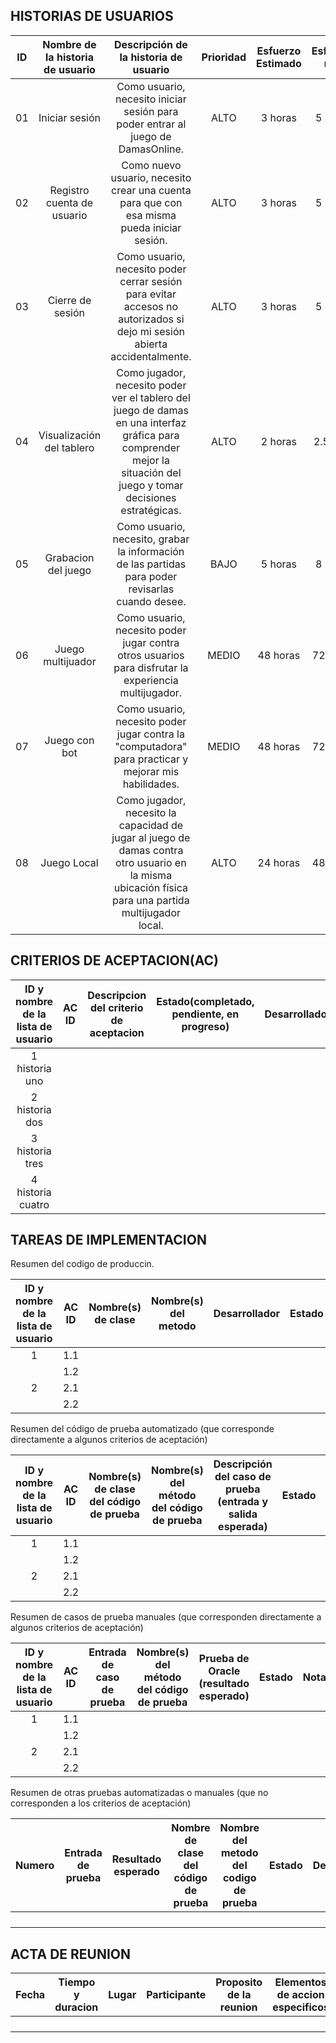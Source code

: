 ## HISTORIAS DE USUARIOS

| ID | Nombre de la  historia de usuario | Descripción de la historia de usuario | Prioridad              | Esfuerzo Estimado | Esfuerzo real | Estado | Desarrollador |
|:--:|:---------------------------------:|:-------------------------------------:|:----------------------:|:-----------------:|:-------------:|:------:|:-------------:|
| 01 | Iniciar sesión                    | Como usuario, necesito iniciar sesión para poder entrar al juego de  DamasOnline.| ALTO | 3 horas | 5 horas | En curso | Juan Silva |
| 02 | Registro cuenta de usuario        | Como nuevo usuario, necesito crear una cuenta para que con esa misma pueda iniciar sesión.| ALTO | 3 horas | 5 horas | En curso | Juan Silva |       
| 03 | Cierre de sesión                  | Como usuario, necesito poder cerrar sesión para evitar accesos no autorizados si dejo mi sesión abierta accidentalmente.| ALTO | 3 horas | 5 horas | En curso | Dieso Quispe |
| 04 | Visualización del tablero         | Como jugador, necesito poder ver el tablero del juego de damas en una interfaz gráfica para comprender mejor la situación del juego y tomar decisiones estratégicas.| ALTO | 2 horas | 2.5 hora | En curso | Grabriel Yarlequé |
| 05 | Grabacion del juego               | Como usuario, necesito, grabar la información de las partidas para poder revisarlas cuando desee.| BAJO | 5 horas | 8 horas | Pendiente | No definido |
| 06 | Juego multijuador                 | Como usuario, necesito poder jugar contra otros usuarios para disfrutar la experiencia multijugador.| MEDIO | 48 horas | 72 horas | Pendiente | No definido |
| 07 | Juego con bot                     | Como usuario, necesito poder jugar contra la "computadora" para practicar y mejorar mis habilidades. | MEDIO | 48 horas | 72 horas | Pendiente | No definido |
| 08 | Juego Local                       | Como jugador, necesito la capacidad de jugar al juego de damas contra otro usuario en la misma ubicación física para una partida multijugador local.| ALTO | 24 horas | 48 horas | Pendiente | No definido |

                             

## CRITERIOS DE ACEPTACION(AC)

| ID y nombre de la lista de usuario | AC  ID | Descripcion del criterio de aceptacion | Estado(completado, pendiente, en progreso) | Desarrollador |
|:----------------------------------:|:------:|:--------------------------------------:|:------------------------------------------:|:-------------:|
|           1 historia uno           |        |                                        |                                            |               |
|           2 historia dos           |        |                                        |                                            |               |
|           3 historia tres          |        |                                        |                                            |               |
|          4 historia cuatro         |        |                                        |                                            |               |


## TAREAS DE IMPLEMENTACION
Resumen del codigo de produccin.

| ID y nombre de la lista de usuario | AC  ID | Nombre(s) de clase | Nombre(s) del metodo | Desarrollador | Estado | Notas(op cional) |
|:----------------------------------:|:------:|:------------------:|:--------------------:|:-------------:|--------|------------------|
|                  1                 |   1.1  |                    |                      |               |        |                  |
|                                    |   1.2  |                    |                      |               |        |                  |
|                  2                 |   2.1  |                    |                      |               |        |                  |
|                                    |   2.2  |                    |                      |               |        |                  |

Resumen del código de prueba automatizado (que corresponde directamente a algunos criterios de aceptación)

| ID y nombre de la lista de usuario | AC  ID | Nombre(s) de clase del  código de prueba | Nombre(s) del método del  código de prueba | Descripción del caso de prueba (entrada y salida esperada) | Estado | Desarrollador |
|:----------------------------------:|:------:|:----------------------------------------:|:------------------------------------------:|:----------------------------------------------------------:|--------|---------------|
|                  1                 |   1.1  |                                          |                                            |                                                            |        |               |
|                                    |   1.2  |                                          |                                            |                                                            |        |               |
|                  2                 |   2.1  |                                          |                                            |                                                            |        |               |
|                                    |   2.2  |                                          |                                            |                                                            |        |               |

Resumen de casos de prueba manuales (que corresponden directamente a algunos criterios de aceptación)

| ID y nombre de la lista de usuario | AC  ID | Entrada de caso de prueba | Nombre(s) del método del  código de prueba | Prueba de Oracle (resultado esperado) | Estado | Notas | Desarrollador |
|:----------------------------------:|:------:|:-------------------------:|:------------------------------------------:|:-------------------------------------:|--------|-------|---------------|
|                  1                 |   1.1  |                           |                                            |                                       |        |       |               |
|                                    |   1.2  |                           |                                            |                                       |        |       |               |
|                  2                 |   2.1  |                           |                                            |                                       |        |       |               |
|                                    |   2.2  |                           |                                            |                                       |        |       |               |

Resumen de otras pruebas automatizadas o manuales (que no corresponden a los criterios de aceptación)

| Numero | Entrada de prueba | Resultado esperado | Nombre de clase del  código de prueba | Nombre del metodo del codigo de prueba | Estado | Desarrollador |
|:------:|:-----------------:|:------------------:|:-------------------------------------:|:--------------------------------------:|--------|---------------|
|        |                   |                    |                                       |                                        |        |               |
|        |                   |                    |                                       |                                        |        |               |
|        |                   |                    |                                       |                                        |        |               |
|        |                   |                    |                                       |                                        |        |               |

## ACTA DE REUNION

| Fecha | Tiempo y duracion | Lugar | Participante | Proposito de la reunion | Elementos de accion especificos |
|:-----:|:-----------------:|:-----:|:------------:|:-----------------------:|---------------------------------|
|       |                   |       |              |                         |                                 |
|       |                   |       |              |                         |                                 |
|       |                   |       |              |                         |                                 |
|       |                   |       |              |                         |                                 |
